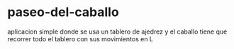 # paseo-del-caballo
aplicacion simple donde se usa un tablero de ajedrez y el caballo tiene que recorrer todo el tablero con sus movimientos en L 
